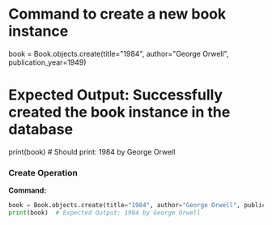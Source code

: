 # Command to create a new book instance
book = Book.objects.create(title="1984", author="George Orwell", publication_year=1949)

# Expected Output: Successfully created the book instance in the database
print(book)  # Should print: 1984 by George Orwell

### Create Operation

**Command:**
```python
book = Book.objects.create(title="1984", author="George Orwell", publication_year=1949)
print(book)  # Expected Output: 1984 by George Orwell
